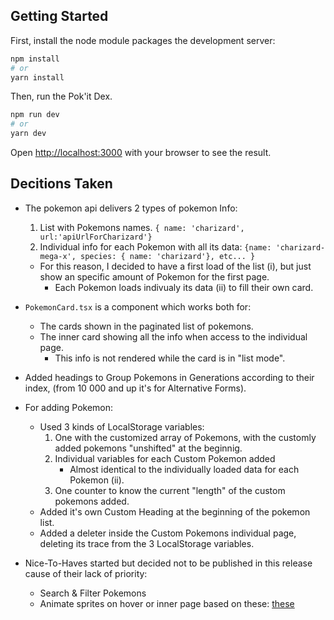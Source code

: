 ## Getting Started

First, install the node module packages the development server:

```bash
npm install
# or
yarn install
```

Then, run the Pok'it Dex.

```bash
npm run dev
# or
yarn dev
```

Open [http://localhost:3000](http://localhost:3000) with your browser to see the result.

## Decitions Taken


- The pokemon api delivers 2 types of pokemon Info:
  1. List with Pokemons names. `{ name: 'charizard', url:'apiUrlForCharizard'}`
  1. Individual info for each Pokemon with all its data: `{name: 'charizard-mega-x', species: { name: 'charizard'}, etc... }`
  - For this reason, I decided to have a first load of the list (i), but just show an specific amount of Pokemon for the first page.
    - Each Pokemon loads indivualy its data (ii) to fill their own card.
- `PokemonCard.tsx` is a component which works both for:
  - The cards shown in the paginated list of pokemons.
  - The inner card showing all the info when access to the individual page.
      - This info is not rendered while the card is in "list mode".
- Added headings to Group Pokemons in Generations according to their index, (from 10 000 and up it's for Alternative Forms).


- For adding Pokemon:
  - Used 3 kinds of LocalStorage variables:
    1. One with the customized array of Pokemons, with the customly added pokemons "unshifted" at the beginnig.
    1. Individual variables for each Custom Pokemon added 
        - Almost identical to the individually loaded data for each Pokemon (ii). 
    1. One counter to know the current "length" of the custom pokemons added.
  - Added it's own Custom Heading at the beginning of the pokemon list.
  - Added a deleter inside the Custom Pokemons individual page, deleting its trace from the 3 LocalStorage variables.
  


- Nice-To-Haves started but decided not to be published in this release cause of their lack of priority:
  - Search & Filter Pokemons
  - Animate sprites on hover or inner page based on these: [these](https://l-lin.github.io/font-awesome-animation/#animation-list) 
  
  
